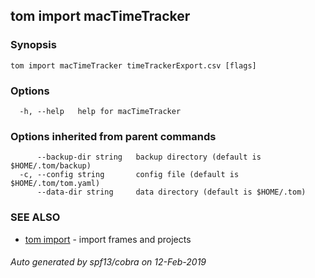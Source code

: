 ## tom import macTimeTracker



### Synopsis



```
tom import macTimeTracker timeTrackerExport.csv [flags]
```

### Options

```
  -h, --help   help for macTimeTracker
```

### Options inherited from parent commands

```
      --backup-dir string   backup directory (default is $HOME/.tom/backup)
  -c, --config string       config file (default is $HOME/.tom/tom.yaml)
      --data-dir string     data directory (default is $HOME/.tom)
```

### SEE ALSO

* [tom import](tom_import.md)	 - import frames and projects

###### Auto generated by spf13/cobra on 12-Feb-2019
